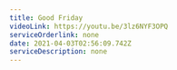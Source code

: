 ```yaml
---
title: Good Friday
videoLink: https://youtu.be/3lz6NYF3OPQ
serviceOrderlink: none
date: 2021-04-03T02:56:09.742Z
serviceDescription: none
---
```


